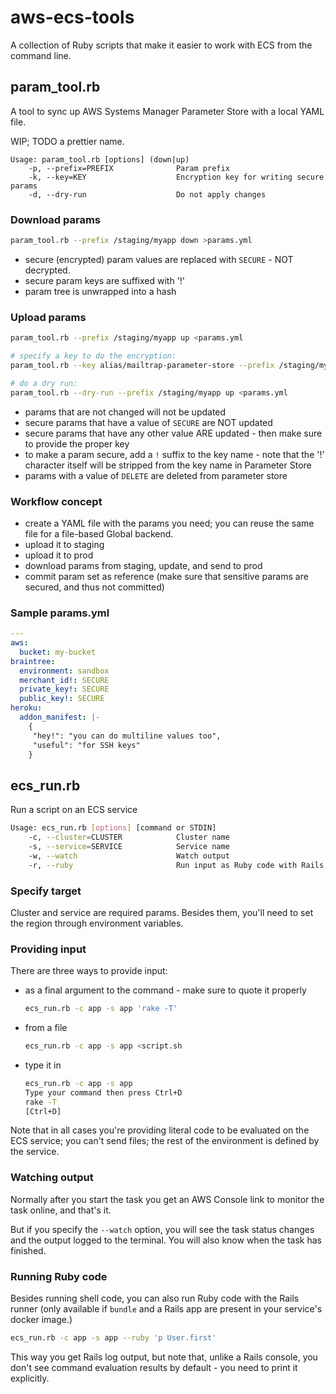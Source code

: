 # aws-ecs-tools

A collection of Ruby scripts that make it easier to work with ECS from the command line.

## param_tool.rb

A tool to sync up AWS Systems Manager Parameter Store with a local YAML file.

WIP; TODO a prettier name.

```
Usage: param_tool.rb [options] (down|up)
    -p, --prefix=PREFIX              Param prefix
    -k, --key=KEY                    Encryption key for writing secure params
    -d, --dry-run                    Do not apply changes
```

### Download params

```sh
param_tool.rb --prefix /staging/myapp down >params.yml
```

- secure (encrypted) param values are replaced with `SECURE` - NOT decrypted.
- secure param keys are suffixed with '!'
- param tree is unwrapped into a hash

### Upload params

```sh
param_tool.rb --prefix /staging/myapp up <params.yml

# specify a key to do the encryption:
param_tool.rb --key alias/mailtrap-parameter-store --prefix /staging/myapp up <params.yml

# do a dry run:
param_tool.rb --dry-run --prefix /staging/myapp up <params.yml

```

- params that are not changed will not be updated
- secure params that have a value of `SECURE` are NOT updated
- secure params that have any other value ARE updated - then make sure to provide the proper key
- to make a param secure, add a `!` suffix to the key name - note that the '!' character itself will be stripped from the key name in Parameter Store
- params with a value of `DELETE` are deleted from parameter store

### Workflow concept

- create a YAML file with the params you need; you can reuse the same file for a file-based Global backend.
- upload it to staging
- upload it to prod
- download params from staging, update, and send to prod
- commit param set as reference (make sure that sensitive params are secured, and thus not committed)

### Sample params.yml

```yaml
---
aws:
  bucket: my-bucket
braintree:
  environment: sandbox
  merchant_id!: SECURE
  private_key!: SECURE
  public_key!: SECURE
heroku:
  addon_manifest: |-
    {
     "hey!": "you can do multiline values too",
     "useful": "for SSH keys"
    }
```

## ecs_run.rb

Run a script on an ECS service

```sh
Usage: ecs_run.rb [options] [command or STDIN]
    -c, --cluster=CLUSTER            Cluster name
    -s, --service=SERVICE            Service name
    -w, --watch                      Watch output
    -r, --ruby                       Run input as Ruby code with Rails runner (instead of shell command)
```

### Specify target

Cluster and service are required params. Besides them, you'll need to set the region through environment variables.

### Providing input

There are three ways to provide input:

- as a final argument to the command - make sure to quote it properly

  ```sh
  ecs_run.rb -c app -s app 'rake -T'
  ```

- from a file

  ```sh
  ecs_run.rb -c app -s app <script.sh
  ```

- type it in

  ```sh
  ecs_run.rb -c app -s app
  Type your command then press Ctrl+D
  rake -T
  [Ctrl+D]
  ```

Note that in all cases you're providing literal code to be evaluated on the ECS service; you can't send files; the rest of the environment is defined by the service.

### Watching output

Normally after you start the task you get an AWS Console link to monitor the task online, and that's it.

But if you specify the `--watch` option, you will see the task status changes and the output logged to the terminal. You will also know when the task has finished.

### Running Ruby code

Besides running shell code, you can also run Ruby code with the Rails runner (only available if `bundle` and a Rails app are present in your service's docker image.)

```sh
ecs_run.rb -c app -s app --ruby 'p User.first'
```

This way you get Rails log output, but note that, unlike a Rails console, you don't see command evaluation results by default - you need to print it explicitly.
